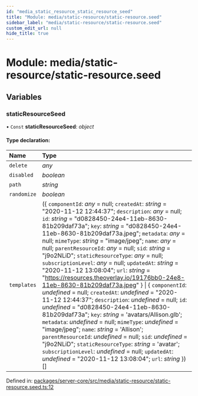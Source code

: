 ```yaml
---
id: "media_static_resource_static_resource_seed"
title: "Module: media/static-resource/static-resource.seed"
sidebar_label: "media/static-resource/static-resource.seed"
custom_edit_url: null
hide_title: true
---
```


# Module: media/static-resource/static-resource.seed

## Variables

### staticResourceSeed

• `Const` **staticResourceSeed**: *object*

#### Type declaration:

| Name | Type |
| :------ | :------ |
| `delete` | *any* |
| `disabled` | *boolean* |
| `path` | *string* |
| `randomize` | *boolean* |
| `templates` | ({ `componentId`: *any* = null; `createdAt`: *string* = "2020-11-12 12:44:37"; `description`: *any* = null; `id`: *string* = "d0828450-24e4-11eb-8630-81b209daf73a"; `key`: *string* = "d0828450-24e4-11eb-8630-81b209daf73a.jpeg"; `metadata`: *any* = null; `mimeType`: *string* = "image/jpeg"; `name`: *any* = null; `parentResourceId`: *any* = null; `sid`: *string* = "j9o2NLiD"; `staticResourceType`: *any* = null; `subscriptionLevel`: *any* = null; `updatedAt`: *string* = "2020-11-12 13:08:04"; `url`: *string* = "https://resources.theoverlay.io/19176bb0-24e8-11eb-8630-81b209daf73a.jpeg" } \| { `componentId`: *undefined* = null; `createdAt`: *undefined* = "2020-11-12 12:44:37"; `description`: *undefined* = null; `id`: *undefined* = "d0828450-24e4-11eb-8630-81b209daf73a"; `key`: *string* = 'avatars/Allison.glb'; `metadata`: *undefined* = null; `mimeType`: *undefined* = "image/jpeg"; `name`: *string* = 'Allison'; `parentResourceId`: *undefined* = null; `sid`: *undefined* = "j9o2NLiD"; `staticResourceType`: *string* = 'avatar'; `subscriptionLevel`: *undefined* = null; `updatedAt`: *undefined* = "2020-11-12 13:08:04"; `url`: *string*  })[] |

Defined in: [packages/server-core/src/media/static-resource/static-resource.seed.ts:12](https://github.com/xr3ngine/xr3ngine/blob/7e8e151f1/packages/server-core/src/media/static-resource/static-resource.seed.ts#L12)
